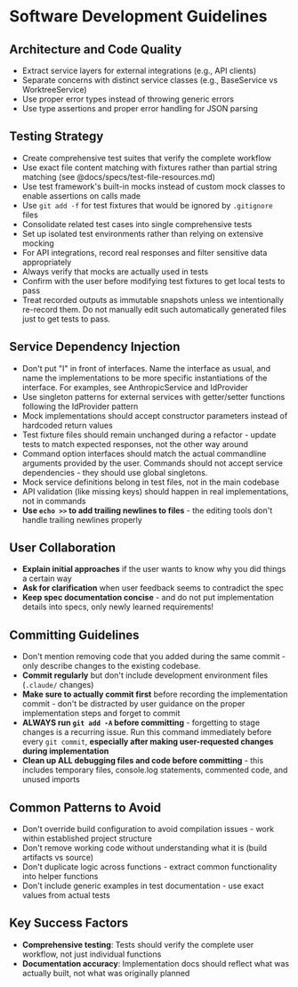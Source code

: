 # Software Development Guidelines

## Architecture and Code Quality

- Extract service layers for external integrations (e.g., API clients)
- Separate concerns with distinct service classes (e.g., BaseService vs WorktreeService)
- Use proper error types instead of throwing generic errors
- Use type assertions and proper error handling for JSON parsing

## Testing Strategy

- Create comprehensive test suites that verify the complete workflow
- Use exact file content matching with fixtures rather than partial string matching (see @docs/specs/test-file-resources.md)
- Use test framework's built-in mocks instead of custom mock classes to enable assertions on calls made
- Use `git add -f` for test fixtures that would be ignored by `.gitignore` files
- Consolidate related test cases into single comprehensive tests
- Set up isolated test environments rather than relying on extensive mocking
- For API integrations, record real responses and filter sensitive data appropriately
- Always verify that mocks are actually used in tests
- Confirm with the user before modifying test fixtures to get local tests to pass
- Treat recorded outputs as immutable snapshots unless we intentionally re-record them. Do not manually edit such automatically generated files just to get tests to pass.

## Service Dependency Injection

- Don't put "I" in front of interfaces. Name the interface as usual, and name the implementations to be more specific instantiations of the interface. For examples, see AnthropicService and IdProvider
- Use singleton patterns for external services with getter/setter functions following the IdProvider pattern
- Mock implementations should accept constructor parameters instead of hardcoded return values
- Test fixture files should remain unchanged during a refactor - update tests to match expected responses, not the other way around
- Command option interfaces should match the actual commandline arguments provided by the user. Commands should not accept service dependencies - they should use global singletons.
- Mock service definitions belong in test files, not in the main codebase
- API validation (like missing keys) should happen in real implementations, not in commands
- **Use `echo >>` to add trailing newlines to files** - the editing tools don't handle trailing newlines properly

## User Collaboration

- **Explain initial approaches** if the user wants to know why you did things a certain way
- **Ask for clarification** when user feedback seems to contradict the spec
- **Keep spec documentation concise** - and do not put implementation details into specs, only newly learned requirements!

## Committing Guidelines

- Don't mention removing code that you added during the same commit - only describe changes to the existing codebase.
- **Commit regularly** but don't include development environment files (`.claude/` changes)
- **Make sure to actually commit first** before recording the implementation commit - don't be distracted by user guidance on the proper implementation steps and forget to commit
- **ALWAYS run `git add -A` before committing** - forgetting to stage changes is a recurring issue. Run this command immediately before every `git commit`, **especially after making user-requested changes during implementation**
- **Clean up ALL debugging files and code before committing** - this includes temporary files, console.log statements, commented code, and unused imports

## Common Patterns to Avoid

- Don't override build configuration to avoid compilation issues - work within established project structure
- Don't remove working code without understanding what it is (build artifacts vs source)
- Don't duplicate logic across functions - extract common functionality into helper functions
- Don't include generic examples in test documentation - use exact values from actual tests

## Key Success Factors

- **Comprehensive testing**: Tests should verify the complete user workflow, not just individual functions
- **Documentation accuracy**: Implementation docs should reflect what was actually built, not what was originally planned
